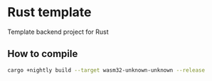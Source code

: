 # Rust template

Template backend project for Rust

## How to compile

```bash
cargo +nightly build --target wasm32-unknown-unknown --release
```
